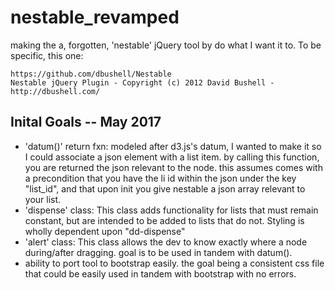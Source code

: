 # nestable_revamped
making the a, forgotten, 'nestable' jQuery tool by  do what I want it to. 
To be specific, this one:
```
https://github.com/dbushell/Nestable
Nestable jQuery Plugin - Copyright (c) 2012 David Bushell - http://dbushell.com/
```
## Inital Goals -- May 2017
* 'datum()' return fxn: modeled after d3.js's datum, I wanted to make it so I could associate a json
   element with a list item. by calling this function, you are returned the json relevant to the node.
   this assumes comes with a precondition that you have the li id within the json under the key "list_id", and that
   upon init you give nestable a json array relevant to your list.
* 'dispense' class: This class adds functionality for lists that must remain constant,
   but are intended to be added to lists that do not. Styling is wholly dependent upon "dd-dispense"
* 'alert' class: This class allows the dev to know exactly where a node during/after dragging.
   goal is to be used in tandem with datum().
*  ability to port tool to bootstrap easily. the goal being a consistent css file that could be easily
   used in tandem with bootstrap with no errors.

